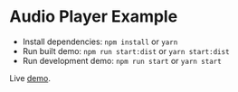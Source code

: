 # Audio Player Example

* Install dependencies: `npm install` or `yarn`
* Run built demo: `npm run start:dist` or `yarn start:dist`
* Run development demo: `npm run start` or `yarn start`

Live [demo](https://jurijtokarski.github.io/audio-player/build/).

